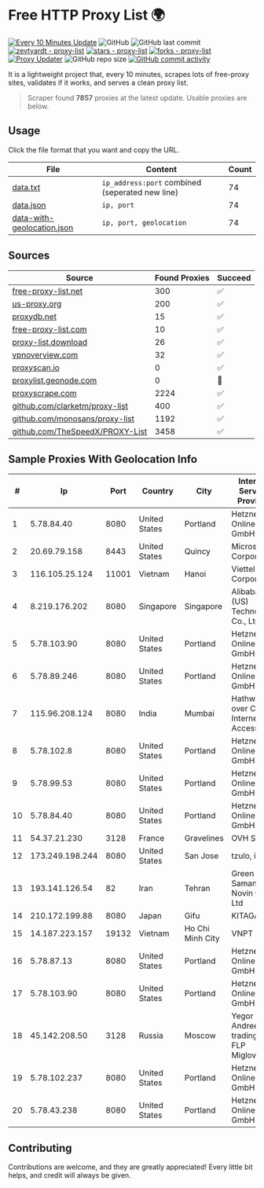 
# Free HTTP Proxy List 🌍

[![Every 10 Minutes Update](https://github.com/mertguvencli/http-proxy-list/actions/workflows/main.yml/badge.svg?branch=main)](https://github.com/mertguvencli/http-proxy-list/actions/workflows/main.yml)
![GitHub](https://img.shields.io/github/license/mertguvencli/http-proxy-list)
![GitHub last commit](https://img.shields.io/github/last-commit/mertguvencli/http-proxy-list)
[![zevtyardt - proxy-list](https://img.shields.io/static/v1?label=zevtyardt&message=proxy-list&color=blue&logo=github)](https://github.com/zevtyardt/proxy-list "Go to GitHub repo")
[![stars - proxy-list](https://img.shields.io/github/stars/zevtyardt/proxy-list?style=social)](https://github.com/zevtyardt/proxy-list)
[![forks - proxy-list](https://img.shields.io/github/forks/zevtyardt/proxy-list?style=social)](https://github.com/zevtyardt/proxy-list)
[![Proxy Updater](https://github.com/zevtyardt/proxy-list/workflows/Proxy%20Updater/badge.svg)](https://github.com/zevtyardt/proxy-list/actions?query=workflow:"Proxy+Updater")
![GitHub repo size](https://img.shields.io/github/repo-size/zevtyardt/proxy-list)
[![GitHub commit activity](https://img.shields.io/github/commit-activity/m/zevtyardt/proxy-list?logo=commits)](https://github.com/zevtyardt/proxy-list/commits/main)

It is a lightweight project that, every 10 minutes, scrapes lots of free-proxy sites, validates if it works, and serves a clean proxy list.

> Scraper found **7857** proxies at the latest update. Usable proxies are below.

## Usage

Click the file format that you want and copy the URL.

|File|Content|Count|
|----|-------|-----|
|[data.txt](https://raw.githubusercontent.com/mertguvencli/http-proxy-list/main/proxy-list/data.txt)|`ip_address:port` combined (seperated new line)|74|
|[data.json](https://raw.githubusercontent.com/mertguvencli/http-proxy-list/main/proxy-list/data.json)|`ip, port`|74|
|[data-with-geolocation.json](https://raw.githubusercontent.com/mertguvencli/http-proxy-list/main/proxy-list/data-with-geolocation.json)|`ip, port, geolocation`|74|

## Sources

|Source|Found Proxies|Succeed|
|------|-------------|-------|
|[free-proxy-list.net](https://free-proxy-list.net)|300|✅|
|[us-proxy.org](https://www.us-proxy.org)|200|✅|
|[proxydb.net](http://proxydb.net)|15|✅|
|[free-proxy-list.com](https://free-proxy-list.com/?page=&port=&type%5B%5D=http&type%5B%5D=https&up_time=0&search=Search)|10|✅|
|[proxy-list.download](https://www.proxy-list.download/HTTP)|26|✅|
|[vpnoverview.com](https://vpnoverview.com/privacy/anonymous-browsing/free-proxy-servers)|32|✅|
|[proxyscan.io](https://www.proxyscan.io)|0|✅|
|[proxylist.geonode.com](https://proxylist.geonode.com/api/proxy-list?limit=300&page=1&sort_by=lastChecked&sort_type=desc&protocols=http,https)|0|🚫|
|[proxyscrape.com](https://api.proxyscrape.com/v2/?request=displayproxies&protocol=http&timeout=10000&country=all&ssl=all&anonymity=all)|2224|✅|
|[github.com/clarketm/proxy-list](https://raw.githubusercontent.com/clarketm/proxy-list/master/proxy-list-raw.txt)|400|✅|
|[github.com/monosans/proxy-list](https://raw.githubusercontent.com/monosans/proxy-list/main/proxies/http.txt)|1192|✅|
|[github.com/TheSpeedX/PROXY-List](https://raw.githubusercontent.com/TheSpeedX/PROXY-List/master/http.txt)|3458|✅|


## Sample Proxies With Geolocation Info

|#|Ip|Port|Country|City|Internet Service Provider|
|-|--|----|-------|----|-------------------------|
|1|5.78.84.40|8080|United States|Portland|Hetzner Online GmbH|
|2|20.69.79.158|8443|United States|Quincy|Microsoft Corporation|
|3|116.105.25.124|11001|Vietnam|Hanoi|Viettel Corporation|
|4|8.219.176.202|8080|Singapore|Singapore|Alibaba (US) Technology Co., Ltd.|
|5|5.78.103.90|8080|United States|Portland|Hetzner Online GmbH|
|6|5.78.89.246|8080|United States|Portland|Hetzner Online GmbH|
|7|115.96.208.124|8080|India|Mumbai|Hathway IP over Cable Internet Access|
|8|5.78.102.8|8080|United States|Portland|Hetzner Online GmbH|
|9|5.78.99.53|8080|United States|Portland|Hetzner Online GmbH|
|10|5.78.84.40|8080|United States|Portland|Hetzner Online GmbH|
|11|54.37.21.230|3128|France|Gravelines|OVH SAS|
|12|173.249.198.244|8080|United States|San Jose|tzulo, inc.|
|13|193.141.126.54|82|Iran|Tehran|Green Web Samaneh Novin Co Ltd|
|14|210.172.199.88|8080|Japan|Gifu|KITAGATA|
|15|14.187.223.157|19132|Vietnam|Ho Chi Minh City|VNPT|
|16|5.78.87.13|8080|United States|Portland|Hetzner Online GmbH|
|17|5.78.103.90|8080|United States|Portland|Hetzner Online GmbH|
|18|45.142.208.50|3128|Russia|Moscow|Yegor Andreevich trading as FLP Miglovets|
|19|5.78.102.237|8080|United States|Portland|Hetzner Online GmbH|
|20|5.78.43.238|8080|United States|Portland|Hetzner Online GmbH|



## Contributing

Contributions are welcome, and they are greatly appreciated! Every
little bit helps, and credit will always be given.

